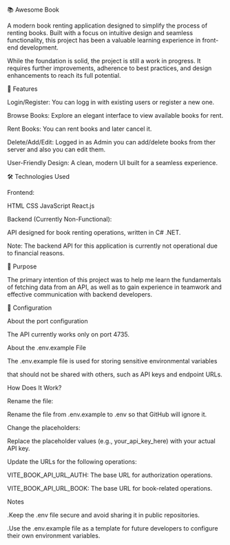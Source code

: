 📚 Awesome Book

A modern book renting application designed to simplify the process of renting books. 
Built with a focus on intuitive design and seamless functionality, this project has been a valuable learning experience in front-end development.

While the foundation is solid, the project is still a work in progress. 
It requires further improvements, adherence to best practices, and design enhancements to reach its full potential.



🚀 Features

Login/Register: You can logg in with existing users or register a new one.

Browse Books: Explore an elegant interface to view available books for rent.

Rent Books: You can rent books and later cancel it.

Delete/Add/Edit: Logged in as Admin you can add/delete books from ther server and also you can edit them.

User-Friendly Design: A clean, modern UI built for a seamless experience.



🛠️ Technologies Used

Frontend:

HTML
CSS
JavaScript
React.js


Backend (Currently Non-Functional):

API designed for book renting operations, written in C# .NET.

Note: The backend API for this application is currently not operational due to financial reasons.



🎯 Purpose

The primary intention of this project was to help me learn the fundamentals of fetching data from an
API, as well as to gain experience in teamwork and effective communication with backend developers.



📄 Configuration

About the port configuration 

The API currently works only on port 4735.

  
About the .env.example File

The .env.example file is used for storing sensitive environmental variables

that should not be shared with others, such as API keys and endpoint URLs.


How Does It Work?

Rename the file:

Rename the file from .env.example to .env so that GitHub will ignore it.


Change the placeholders:

Replace the placeholder values (e.g., your_api_key_here) with your actual API key.


Update the URLs for the following operations:

VITE_BOOK_API_URL_AUTH: The base URL for authorization operations.

VITE_BOOK_API_URL_BOOK: The base URL for book-related operations.



Notes

  .Keep the .env file secure and avoid sharing it in public repositories.
  
  .Use the .env.example file as a template for future developers to configure their own environment variables.
